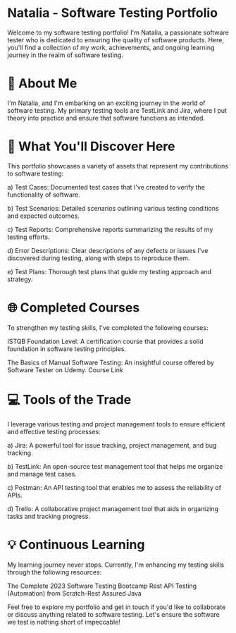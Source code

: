 # Natalia - Software Testing Portfolio
Welcome to my software testing portfolio! I'm Natalia, a passionate software tester who is dedicated to ensuring the quality of software products. Here, you'll find a collection of my work, achievements, and ongoing learning journey in the realm of software testing.

# 🧪 About Me
I'm Natalia, and I'm embarking on an exciting journey in the world of software testing. My primary testing tools are TestLink and Jira, where I put theory into practice and ensure that software functions as intended.

# 🚀 What You'll Discover Here
This portfolio showcases a variety of assets that represent my contributions to software testing:

a) Test Cases: Documented test cases that I've created to verify the functionality of software.

b) Test Scenarios: Detailed scenarios outlining various testing conditions and expected outcomes.

c) Test Reports: Comprehensive reports summarizing the results of my testing efforts.

d) Error Descriptions: Clear descriptions of any defects or issues I've discovered during testing, along with steps to reproduce them.

e) Test Plans: Thorough test plans that guide my testing approach and strategy.

# 🌐 Completed Courses
To strengthen my testing skills, I've completed the following courses:

ISTQB Foundation Level: A certification course that provides a solid foundation in software testing principles.

The Basics of Manual Software Testing: An insightful course offered by Software Tester on Udemy. Course Link

# 💻 Tools of the Trade
I leverage various testing and project management tools to ensure efficient and effective testing processes:

a) Jira: A powerful tool for issue tracking, project management, and bug tracking.

b) TestLink: An open-source test management tool that helps me organize and manage test cases.

c) Postman: An API testing tool that enables me to assess the reliability of APIs.

d) Trello: A collaborative project management tool that aids in organizing tasks and tracking progress.

# 💡 Continuous Learning
My learning journey never stops. Currently, I'm enhancing my testing skills through the following resources:

The Complete 2023 Software Testing Bootcamp
Rest API Testing (Automation) from Scratch-Rest Assured Java

Feel free to explore my portfolio and get in touch if you'd like to collaborate or discuss anything related to software testing. Let's ensure the software we test is nothing short of impeccable!
